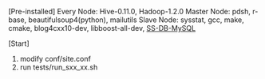 [Pre-installed]
 Every Node: Hive-0.11.0, Hadoop-1.2.0
Master Node: pdsh, r-base, beautifulsoup4(python), mailutils
 Slave Node: sysstat, gcc, make, cmake, blog4cxx10-dev, libboost-all-dev, [SS-DB-MySQL](http://www.xldb.org/science-benchmark/)


[Start]
1. modify conf/site.conf
2. run tests/run_sxx_xx.sh
